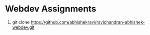 # Webdev Assignments

1. git clone https://github.com/abhishekravi/ravichandran-abhishek-webdev.git
